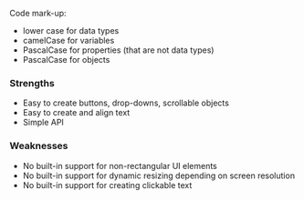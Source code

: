 Code mark-up:
- lower case for data types
- camelCase for variables
- PascalCase for properties (that are not data types)
- PascalCase for objects


### Strengths
- Easy to create buttons, drop-downs, scrollable objects
- Easy to create and align text
- Simple API

### Weaknesses
- No built-in support for non-rectangular UI elements
- No built-in support for dynamic resizing depending on screen resolution
- No built-in support for creating clickable text